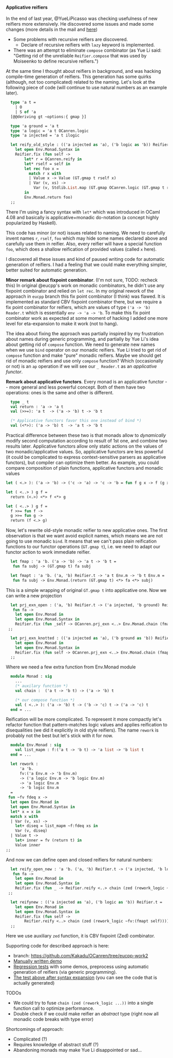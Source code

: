 #### Applicative reifiers

In the end of last year, @YueLiPicasso was checking usefulness of new reifiers more extensively. He discovered some issues and made some changes (more details in the mail and [here](https://github.com/YueLiPicasso/intro_ocaml/tree/master/))

* Some problems with recursive reifiers are discovered.
  * Declare of recursive reifiers with `lazy` keyword is implemented.
* There was an attempt to eliminate `compose` combinator (as Yue Li said: "Getting rid of the unreliable `Reifier.compose` that was used by Moiseenko to define recursive reifiers.")

At the same time I thought about reifiers in background, and was hacking compile-time generation of reifiers. This generation has some quirks (although, not too complicated) related to the naming. Let's look at the following piece of code (will continue to use natural numbers as an example later).

````ocaml
  type 'a t =
    | O
    | S of 'a
  [@@deriving gt ~options:{ gmap }]

  type 'a ground = 'a t
  type 'a logic = 'a t OCanren.logic
  type 'a injected = 'a t ilogic

  let reify_old_style : (('a injected as 'a), ('b logic as 'b)) Reifier.t =
    let open Env.Monad.Syntax in
    Reifier.fix (fun self ->
        let* r = OCanren.reify in
        let* rself = self in
        let rec foo x =
          match r x with
          | Value x -> Value (GT.gmap t rself x)
          | Var (v, xs) ->
            Var (v, Stdlib.List.map (GT.gmap OCanren.logic (GT.gmap t rself)) xs)
        in
        Env.Monad.return foo)
  ;;
````

There I'm using a fancy syntax with `let*` which was introduced in OCaml 4.08 and basically is applicative+monadic do-notation (a concept highly popularized by Haskell).

This code has minor (or not) issues related to naming. We need to carefully invent names `r`, `rself`, `foo` which may hide some names declared above and carefully use them in reifier. Also, every reifier will have a special function `foo`, which does a shallow reification of provided values (called `x` here).

I discovered all these issues and kind of paused writing code for automatic generation of reifiers. I had a feeling that we could make everything simpler, better suited for automatic generation.

**Minor remark about fixpoint combinator**. (I'm not sure, TODO: recheck this) In original @eucpp's work on monadic combinators, he didn't use any fixpoint combinator and relied on `let rec`.
In my original rework of the approach in `eucpp` branch this fix point combinator (I think) was flawed. It is implemented as  standard CBV fixpoint  combinator there, but we require a fix point combinator for reifiers, which are values of type `('a -> 'b) Reader.t` which is essentially `env -> 'a -> 'b`. To make this fix point combinator work as expected at some moment of hacking I added one more level for eta-expansion to make it work (not to hang).

The idea about fixing the approach was partially inspired by my frustration about names during generic programming, and partially by Yue Li's idea about getting rid of `compose` function. We need to generate new names when we use `bind` operator on our monadic reifiers. Yue Li tried to get rid of `compose` function and make "pure" monadic reifiers. Maybe we should get rid of monadic reifiers and use only `compose` function? Which (occasionally or not) is an `ap` operation if we will see our `_ Reader.t` as an *applicative functor*.

**Remark about applicative functors**. Every monad is an applicative functor -- more general and less powerful concept. Both of them have two operations: ones is the same and other is different.

```ocaml
  type _ t
  val return : 'a -> 'a t
  val (>>=): 'a t  -> ('a -> 'b) t -> 'b t

  (* Applicative functors favor this one instead of bind *)
  val (<*>): ('a -> 'b) t  -> 'a t -> 'b t
```
Practical difference between these two is that monads allow to *dynamically* modify second computation according to result of 1st one, and combine two results later. Applicative functors allow only static actions on the values of two monadic/applicative values. So, applicative functors are less powerful (it could be complicated to express context-sensitive parsers as applicative functors), but compiler can optimize them better. As example, you could compare composition of plain functions, applicative functors and monadic values

````ocaml
let ( <.> ): ('a -> 'b) -> ('c -> 'a) -> 'c -> 'b = fun f g x -> f (g x)

let ( <..> ) g f =
  return (<.>) <*> f <*> g

let ( <..> ) g f =
  f >>= fun f ->
  g >>= fun g ->
  return (f <.> g)

````

Now, let's rewrite old-style monadic reifier to new applicative ones. The first observation is that we want avoid explicit names, which means we are not going to use monadic `bind`. It means that we can't pass plain reification functions to our functor operations (`GT.gmap t`), i.e. we need to adapt our functor action to work immediate reifier.

````ocaml
  let fmap : 'a 'b. ('a -> 'b) -> 'a t -> 'b t =
   fun fa subj -> (GT.gmap t) fa subj

  let fmapt : 'a 'b. ('a, 'b) Reifier.t -> 'a t Env.m -> 'b t Env.m =
   fun fa subj -> Env.Monad.(return (GT.gmap t) <*> fa <*> subj)
````

This is a simple wrapping of original `GT.gmap t` into applicative one. Now we can write a new projection

````ocaml
  let prj_exn_open : ('a, 'b) Reifier.t -> ('a injected, 'b ground) Reifier.t =
   fun fa ->
    let open Env.Monad in
    let open Env.Monad.Syntax in
    Reifier.fix (fun _self -> OCanren.prj_exn <..> Env.Monad.chain (fmapt fa))
 ;;

  let prj_exn_knotted : (('a injected as 'a), ('b ground as 'b)) Reifier.t =
    let open Env.Monad in
    let open Env.Monad.Syntax in
    Reifier.fix (fun self -> OCanren.prj_exn <..> Env.Monad.chain (fmapt self))
  ;;
````

Where we need a few extra function from Env.Monad module

````ocaml
  module Monad : sig
    ...
    (* auxilary function *)
    val chain :  ('a t -> 'b t) -> ('a -> 'b) t

    (* our compose function *)
    val ( <..> ): ('a -> 'b) t -> ('b -> 'c) t -> ('a -> 'c) t
  end = ...
````

Reification will be more complicated. To represent it more compactly let's refactor function that pattern-matches logic values and applies reification to disequalities (we did it explicitly in old style reifiers). The name `rework` is probably not the best but let's stick with it for now.

````ocaml
  module Env.Monad : sig
    val list_mapm : f:('a t -> 'b t) -> 'a list -> 'b list t
  end = ...

  let rework :
      'a 'b.
      fv:('a Env.m -> 'b Env.m)
      -> ('a logic Env.m -> 'b logic Env.m)
      -> 'a logic Env.m
      -> 'b logic Env.m
  =
 fun ~fv fdeq x ->
  let open Env.Monad in
  let open Env.Monad.Syntax in
  let* x = x in
  match x with
  | Var (v, xs) ->
    let+ diseq = list_mapm ~f:fdeq xs in
    Var (v, diseq)
  | Value t ->
    let+ inner = fv (return t) in
    Value inner
;;
````

And now we can define open and closed reifiers for natural numbers:

````ocaml
  let reify_open_new : 'a 'b. ('a, 'b) Reifier.t -> ('a injected, 'b logic) Reifier.t =
   fun fa ->
    let open Env.Monad in
    let open Env.Monad.Syntax in
    Reifier.fix (fun _ -> Reifier.reify <..> chain (zed (rework_logic ~fv:(fmapt fa))))
 ;;

  let reifynew : (('a injected as 'a), ('b logic as 'b)) Reifier.t =
    let open Env.Monad in
    let open Env.Monad.Syntax in
    Reifier.fix (fun self ->
        Reifier.reify <..> chain (zed (rework_logic ~fv:(fmapt self))))
  ;;
````

Here we use auxiliary `zed` function, it is CBV fixpoint (Zed) combinator.

Supporting code for described approach is here:
  * branch: https://github.com/Kakadu/OCanren/tree/eucpp-work2
  * [Manually written demo](https://github.com/Kakadu/OCanren/blob/eucpp-work2/test_eucpp/lib.ml)
  * [Regression tests](https://github.com/Kakadu/OCanren/blob/eucpp-work2/regression_ppx/test001.ml) with some demos, preprocess using automatic generation of reifiers (via generic programming).
  * [The test above after syntax expansion](https://github.com/Kakadu/OCanren/blob/eucpp-work2/regression_ppx/test001.t) (you can see the code that is actually generated)

TODOs
* We could try to fuse `chain (zed (rework_logic ...))` into a single function call to optimize performance.
* Double check if we could make reifier an *abstract* type (right now all monadic code breaks with type error)

Shortcomings of approach:
* Complicated (?)
* Requires knowledge of abstract stuff (?)
* Abandoning monads may make Yue Li disappointed or sad...
